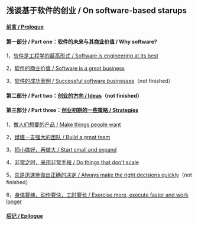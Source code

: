 ## 浅谈基于软件的创业 / On software-based starups

#### [前言 / Prologue](https://github.com/linyingkui/startup/tree/master/intro/README.md)

#### 第一部分 / Part one：软件的未来与其商业价值 / Why software?

1，[软件是工程学的最高形式 / Software is engineering at its best](https://github.com/linyingkui/startup/tree/master/one/future/README.md)

2，[软件的商业价值 / Software is a great business](https://github.com/linyingkui/startup/tree/master/one/business/README.md)

3，[软件的成功案例 / Successful software businesses](https://github.com/linyingkui/startup/tree/master/one/success/README.md)（not finished）

#### 第二部分 / Part two：[创业的方向 / Ideas](https://github.com/linyingkui/startup/tree/master/two/README.md)（not finished）

#### 第三部分 / Part three：[创业初期的一些策略 / Strategies](https://github.com/linyingkui/startup/tree/master/three/README.md)

1，[做人们想要的产品 / Make things people want](https://github.com/linyingkui/startup/tree/master/three/market-fit/README.md)

2，[组建一支强大的团队 / Build a great team](https://github.com/linyingkui/startup/tree/master/three/team/README.md)

3，[把小做好，再做大 / Start small and expand](https://github.com/linyingkui/startup/tree/master/three/start-small/README.md)

4，[非常之时，采用非常手段 / Do things that don't scale](https://github.com/linyingkui/startup/tree/master/three/not-scale/README.md)

5，[总是迅速地做出正确的决定 / Always make the right decisions quickly](https://github.com/linyingkui/startup/tree/master/three/decisions/README.md)（not finished）

6，[身体要棒，动作要快，工时要长 / Exercise more, execute faster and work longer](https://github.com/linyingkui/startup/tree/master/three/quick/README.md)

#### [后记 / Epilogue](https://github.com/linyingkui/startup/tree/master/finale/README.md)
